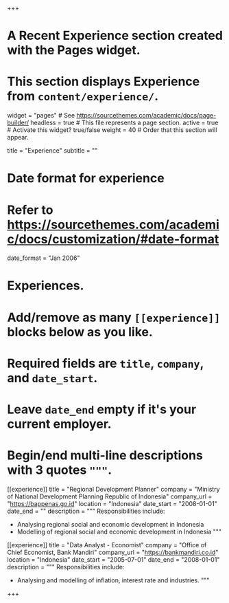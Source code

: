 +++
# A Recent Experience section created with the Pages widget.
# This section displays Experience from `content/experience/`.

widget = "pages"  # See https://sourcethemes.com/academic/docs/page-builder/
headless = true  # This file represents a page section.
active = true  # Activate this widget? true/false
weight = 40  # Order that this section will appear.

title = "Experience"
subtitle = ""

# Date format for experience
#   Refer to https://sourcethemes.com/academic/docs/customization/#date-format
date_format = "Jan 2006"

# Experiences.
#   Add/remove as many `[[experience]]` blocks below as you like.
#   Required fields are `title`, `company`, and `date_start`.
#   Leave `date_end` empty if it's your current employer.
#   Begin/end multi-line descriptions with 3 quotes `"""`.

[[experience]]
  title = "Regional Development Planner"
  company = "Ministry of National Development Planning Republic of Indonesia"
  company_url = "https://bappenas.go.id"
  location = "Indonesia"
  date_start = "2008-01-01"
  date_end = ""
  description = """
  Responsibilities include:
  * Analysing regional social and economic development in Indonesia
  * Modelling of regional social and economic development in Indonesia
  """
  
[[experience]]
  title = "Data Analyst - Economist"
  company = "Office of Chief Economist, Bank Mandiri"
  company_url = "https://bankmandiri.co.id"
  location = "Indonesia"
  date_start = "2005-07-01"
  date_end = "2008-01-01"
  description = """
  Responsibilities include:
  * Analysing and modelling of inflation, interest rate and industries.
  """
  
  
+++
